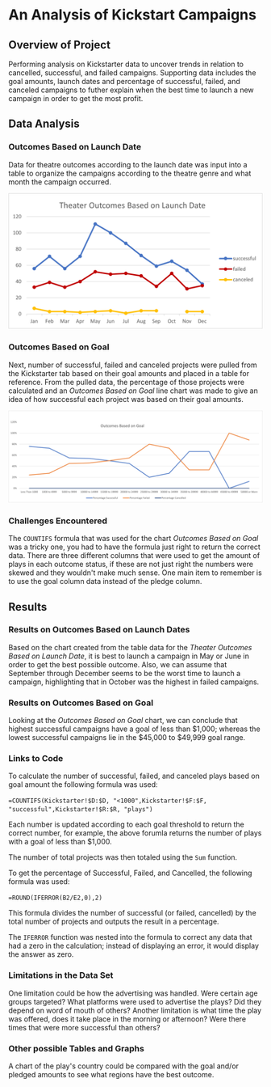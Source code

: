 # An Analysis of Kickstart Campaigns
## Overview of Project
Performing analysis on Kickstarter data to uncover trends in relation to cancelled, successful, and failed campaigns. Supporting data includes the goal amounts, launch dates and percentage of successful, failed, and canceled campaigns to futher explain when the best time to launch a new campaign in order to get the most profit.

## Data Analysis
### Outcomes Based on Launch Date
Data for theatre outcomes according to the launch date was input into a table to organize the campaigns according to the theatre genre and what month the campaign occurred. 

![Theater Outcomes Based on Launch Date Chart](Resources/Theater_Outcomes_vs_Launch.png)
### Outcomes Based on Goal
Next, number of successful, failed and canceled projects were pulled from the Kickstarter tab based on their goal amounts and placed in a table for reference. From the pulled data, the percentage of those projects were calculated and an *Outcomes Based on Goal* line chart was made to give an idea of how successful each project was based on their goal amounts.

![Outcomes Based on Goal](Resources/Outcomes_vs_Goals.png)

### Challenges Encountered
The `COUNTIFS` formula that was used for the chart *Outcomes Based on Goal* was a tricky one, you had to have the formula just right to return the correct data. There are three different columns that were used to get the amount of plays in each outcome status, if these are not just right the numbers were skewed and they wouldn't make much sense. One main item to remember is to use the goal column data instead of the pledge column.

## Results
### Results on Outcomes Based on Launch Dates
Based on the chart created from the table data for the *Theater Outcomes Based on Launch Date*, it is best to launch a campaign in May or June in order to get the best possible outcome. 
Also, we can assume that September through December seems to be the worst time to launch a campaign, highlighting that in October was the highest in failed campaigns.
### Results on Outcomes Based on Goal
Looking at the *Outcomes Based on Goal* chart, we can conclude that highest successful campaigns have a goal of less than $1,000; whereas the lowest successful campaigns lie in the $45,000 to $49,999 goal range. 

### Links to Code
To calculate the number of successful, failed, and canceled plays based on goal amount the following formula was used: 

`=COUNTIFS(Kickstarter!$D:$D, "<1000",Kickstarter!$F:$F, "successful",Kickstarter!$R:$R, "plays")`

Each number is updated according to each goal threshold to return the correct number, for example, the above forumla returns the number of plays with a goal of less than $1,000.

The number of total projects was then totaled using the `Sum` function.

To get the percentage of Successful, Failed, and Cancelled, the following formula was used:

`=ROUND(IFERROR(B2/E2,0),2)`

This formula divides the number of successful (or failed, cancelled) by the total number of projects and outputs the result in a percentage.

The `IFERROR` function was nested into the formula to correct any data that had a zero in the calculation; instead of displaying an error, it would display the answer as zero.

### Limitations in the Data Set
One limitation could be how the advertising was handled. Were certain age groups targeted? What platforms were used to advertise the plays? Did they depend on word of mouth of others?
Another limitation is what time the play was offered, does it take place in the morning or afternoon? Were there times that were more successful than others?

### Other possible Tables and Graphs 
A chart of the play's country could be compared with the goal and/or pledged amounts to see what regions have the best outcome.
